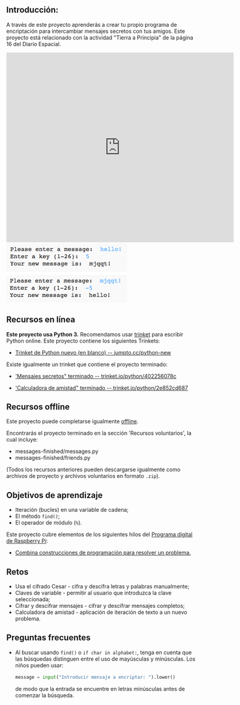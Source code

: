 ## Introducción:

A través de este proyecto aprenderás a crear tu propio programa de encriptación para intercambiar mensajes secretos con tus amigos. Este proyecto está relacionado con la actividad "Tierra a Principia" de la página 16 del Diario Espacial.

<div class="trinket">
  <iframe src="https://trinket.io/embed/python/402256078c?outputOnly=true&start=result" width="600" height="500" frameborder="0" marginwidth="0" marginheight="0" allowfullscreen>
  </iframe>
  <img src="images/messages-finished.png">
</div>

## Recursos en línea

__Este proyecto usa Python 3.__ Recomendamos usar [trinket](https://trinket.io/) para escribir Python online. Este proyecto contiene los siguientes Trinkets:

+ [Trinket de Python nuevo (en blanco) -- jumpto.cc/python-new](http://jumpto.cc/python-new)

Existe igualmente un trinket que contiene el proyecto terminado:

+ ['Mensajes secretos" terminado -- trinket.io/python/402256078c](https://trinket.io/python/402256078c)

+ ['Calculadora de amistad" terminado -- trinket.io/python/2e852cd687](https://trinket.io/python/2e852cd687)

## Recursos offline
Este proyecto puede completarse igualmente [offline](https://www.codeclubprojects.org/en-GB/resources/python-working-offline/).

Encontrarás el proyecto terminado en la sección 'Recursos voluntarios', la cual incluye:

+ messages-finished/messages.py
+ messages-finished/friends.py

(Todos los recursos anteriores pueden descargarse igualmente como archivos de proyecto y archivos voluntarios en formato `.zip`).

## Objetivos de aprendizaje
+ Iteración (bucles) en una variable de cadena;
+ El método `find()`;
+ El operador de módulo (`%`).

Este proyecto cubre elementos de los siguientes hilos del [Programa digital de Raspberry Pi](http://rpf.io/curriculum):

+ [Combina construcciones de programación para resolver un problema.](https://www.raspberrypi.org/curriculum/programming/builder)

## Retos
+ Usa el cifrado Cesar - cifra y descifra letras y palabras manualmente;
+ Claves de variable - permitir al usuario que introduzca la clave seleccionada;
+ Cifrar y descifrar mensajes - cifrar y descifrar mensajes completos;
+ Calculadora de amistad - aplicación de iteración de texto a un nuevo problema.

## Preguntas frecuentes
+ Al buscar usando `find()` o `if char in alphabet:`, tenga en cuenta que las búsquedas distinguen entre el uso de mayúsculas y minúsculas. Los niños pueden usar:

	```python
	message = input("Introducir mensaje a encriptar: ").lower()
	```

	de modo que la entrada se encuentre en letras minúsculas antes de comenzar la búsqueda.
